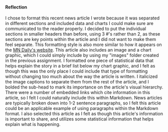 #### Reflection

I chose to format this recent news article I wrote because it was separated in different sections and included data and charts I could make sure are communicated to the reader properly. I decided to put the individual sections in smaller headers than before, using 3 #'s rather than 2, as these sections are key points within the article and I did not want to make them feel separate. This formatting style is also more similar to how it appears on the [MN Daily's website](https://mndaily.com/294574/campus/weisman-is-taking-steps-to-return-their-indigenous-artifacts-but-more-can-be-done/). This article also includes an image and a chart graphic, which I could simply include by using my "images" folder created in the previous assignment. I formatted one piece of statistical data that helps explain the story in a brief list below my chart graphic, and I felt as though this was the only place I could include that type of formatting without changing too much about the way the article is written. I italicized the image captions to separate them from the rest of the article, and I bolded the sub-head to mark its importance on the article's visual hierarchy. There were a number of embedded links which cite information in this article, so I felt I could naturally include this within Markdown. News articles are typically broken down into 1-2 sentence paragraphs, so I felt this article could be an applicable example of using paragraphs within the Markdown format. I also selected this article as I felt as though this article's information is important to share, and utilizes some statistical information that helps explain what is happening.
